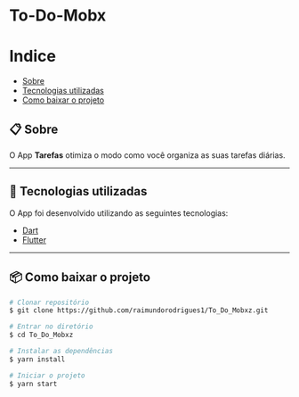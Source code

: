 
# To-Do-Mobx

# Indice

- [Sobre](#-sobre)
- [Tecnologias utilizadas](#-tecnologias-utilizadas)
- [Como baixar o projeto](#-como-baixar-o-projeto)

## 📋 Sobre

O App **Tarefas** otimiza o modo como você organiza as suas tarefas diárias.

---
## 🚀 Tecnologias utilizadas 

O App foi desenvolvido utilizando as seguintes tecnologias:

- [Dart](https://dart.dev/)
- [Flutter](https://flutter.dev/)

---

## 📦 Como baixar o projeto

``` bash
# Clonar repositório
$ git clone https://github.com/raimundorodrigues1/To_Do_Mobxz.git

# Entrar no diretório
$ cd To_Do_Mobxz 

# Instalar as dependências
$ yarn install

# Iniciar o projeto
$ yarn start
